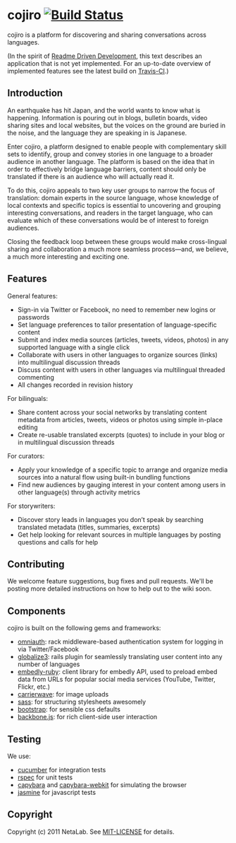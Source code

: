 cojiro [![Build Status](https://secure.travis-ci.org/netalab/cojiro.png)](http://travis-ci.org/netalab/cojiro) 
======

cojiro is a platform for discovering and sharing conversations across languages.

(In the spirit of [Readme Driven Development](http://tom.preston-werner.com/2010/08/23/readme-driven-development.html), this text describes an application that is not yet implemented. For an up-to-date overview of implemented features see the latest build on [Travis-CI](http://travis-ci.org/netalab/cojiro).)

Introduction
------------

An earthquake has hit Japan, and the world wants to know what is happening. Information is pouring out in blogs, bulletin boards, video sharing sites and local websites, but the voices on the ground are buried in the noise, and the language they are speaking in is Japanese.

Enter cojiro, a platform designed to enable people with complementary skill sets to identify, group and convey stories in one language to a broader audience in another language. The platform is based on the idea that in order to effectively bridge language barriers, content should only be translated if there is an audience who will actually read it.

To do this, cojiro appeals to two key user groups to narrow the focus of translation: domain experts in the source language, whose knowledge of local contexts and specific topics is essential to uncovering and grouping interesting conversations, and readers in the target language, who can evaluate which of these conversations would be of interest to foreign audiences.

Closing the feedback loop between these groups would make cross-lingual sharing and collaboration a much more seamless process—and, we believe, a much more interesting and exciting one.

Features
--------

General features:

* Sign-in via Twitter or Facebook, no need to remember new logins or passwords
* Set language preferences to tailor presentation of language-specific content
* Submit and index media sources (articles, tweets, videos, photos) in any supported language with a single click
* Collaborate with users in other languages to organize sources (links) into multilingual discussion threads
* Discuss content with users in other languages via multilingual threaded commenting
* All changes recorded in revision history

For bilinguals:

* Share content across your social networks by translating content metadata from articles, tweets, videos or photos using simple in-place editing
* Create re-usable translated excerpts (quotes) to include in your blog or in multilingual discussion threads

For curators:

* Apply your knowledge of a specific topic to arrange and organize media sources into a natural flow using built-in bundling functions
* Find new audiences by gauging interest in your content among users in other language(s) through activity metrics

For storywriters:

* Discover story leads in languages you don’t speak by searching translated metadata (titles, summaries, excerpts)
* Get help looking for relevant sources in multiple languages by posting questions and calls for help

Contributing
------------

We welcome feature suggestions, bug fixes and pull requests. We'll be posting more detailed instructions on how to help out to the wiki soon.

Components
----------

cojiro is built on the following gems and frameworks:

* [omniauth](https://github.com/intridea/omniauth): rack middleware-based authentication system for logging in via Twitter/Facebook
* [globalize3](https://github.com/svenfuchs/globalize3): rails plugin for seamlessly translating user content into any number of languages
* [embedly-ruby](https://github.com/embedly/embedly-ruby): client library for embedly API, used to preload embed data from URLs for popular social media services (YouTube, Twitter, Flickr, etc.) 
* [carrierwave](https://github.com/jnicklas/carrierwave): for image uploads
* [sass](http://sass-lang.com/): for structuring stylesheets awesomely
* [bootstrap](http://twitter.github.com/bootstrap/): for sensible css defaults
* [backbone.js](http://documentcloud.github.com/backbone/): for rich client-side user interaction

Testing
-------

We use:

* [cucumber](http://cukes.info/) for integration tests
* [rspec](http://rspec.info/) for unit tests
* [capybara](https://github.com/jnicklas/capybara) and [capybara-webkit](https://github.com/thoughtbot/capybara-webkit) for simulating the browser
* [jasmine](http://pivotal.github.com/jasmine/) for javascript tests

Copyright
---------

Copyright (c) 2011 NetaLab. See [MIT-LICENSE](cojiro/blob/develop/MIT-LICENSE) for details.

